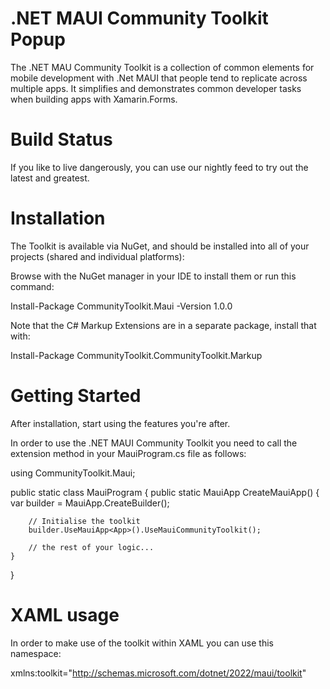 # .NET MAUI Community Toolkit Popup

The .NET MAU Community Toolkit is a collection of common elements for mobile development with .Net MAUI that people tend to replicate across multiple apps. It simplifies and demonstrates common developer tasks when building apps with Xamarin.Forms.

# Build Status
If you like to live dangerously, you can use our nightly feed to try out the latest and greatest.


# Installation
The Toolkit is available via NuGet, and should be installed into all of your projects (shared and individual platforms):

Browse with the NuGet manager in your IDE to install them or run this command:

Install-Package CommunityToolkit.Maui -Version 1.0.0

Note that the C# Markup Extensions are in a separate package, install that with:

Install-Package CommunityToolkit.CommunityToolkit.Markup

# Getting Started
After installation, start using the features you're after.

In order to use the .NET MAUI Community Toolkit you need to call the extension method in your MauiProgram.cs file as follows:

using CommunityToolkit.Maui;



public static class MauiProgram
{
	public static MauiApp CreateMauiApp()
	{
		var builder = MauiApp.CreateBuilder();
		
		// Initialise the toolkit
		builder.UseMauiApp<App>().UseMauiCommunityToolkit();

		// the rest of your logic...
	}
}

# XAML usage
In order to make use of the toolkit within XAML you can use this namespace:

xmlns:toolkit="http://schemas.microsoft.com/dotnet/2022/maui/toolkit"


